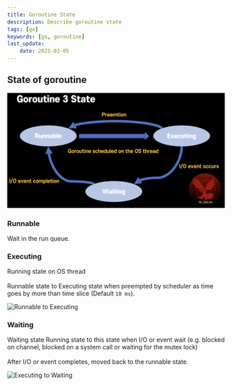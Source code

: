 ```yaml
---
title: Goroutine State
description: Describe goroutine state
tags: [go]
keywords: [go, goroutine]
last_update:
    date: 2023-03-05
---
```


## State of goroutine
![Goroutine state](img/goroutine_state.png)

### Runnable
Wait in the run queue.

### Executing
Running state on OS thread <br></br>
Runnable state to Executing state when preempted by scheduler as time goes by more than time slice (Default `10 ms`).

![Runnable to Executing](img/Goroutine_State.gif)

### Waiting
Waiting state
Running state to this state when I/O or event wait (e.g. blocked on channel, blocked on a system call or waiting for the mutex lock) <br></br>
After I/O or event completes, moved back to the runnable state.

![Executing to Waiting](img/Goroutine_Executing_Waiting.gif)